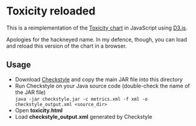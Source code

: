 # Toxicity reloaded

This is a reimplementation of the [Toxicity chart][1] in JavaScript using [D3.js][2]. 

Apologies for the hackneyed name. In my defence, though, you can load and reload this version of the chart in a browser.

## Usage

* Download [Checkstyle][3] and copy the main JAR file into this directory
* Run Checkstyle on your Java source code (double-check the name of the JAR file)  
`java -jar checkstyle.jar -c metrics.xml -f xml -o checkstyle_output.xml <source_dir>`
* Open **toxicity.html**
* Load **checkstyle_output.xml** generated by Checkstyle


[1]: http://erik.doernenburg.com/2008/11/how-toxic-is-your-code/
[2]: http://d3js.org
[3]: https://sourceforge.net/projects/checkstyle/files/checkstyle/

